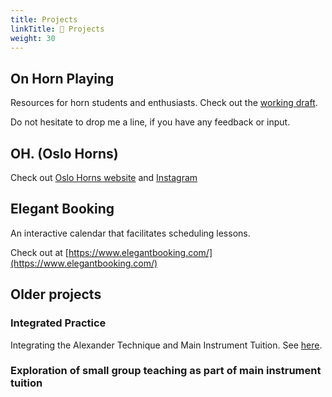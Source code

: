 ```yaml
---
title: Projects
linkTitle: 💼 Projects
weight: 30
---
```

## On Horn Playing

Resources for horn students and enthusiasts. Check out the [working draft](./on-horn-playing). 

Do not hesitate to drop me a line, if you have any feedback or input.

## OH. (Oslo Horns)

Check out [Oslo Horns website](http://oslohorns.com) and [Instagram](https://www.instagram.com/oslohorns/)

## Elegant Booking

An interactive calendar that facilitates scheduling lessons.

Check out at [https://www.elegantbooking.com/](https://www.elegantbooking.com/)

## Older projects

### Integrated Practice

Integrating the Alexander Technique and Main Instrument Tuition. See [here](https://musicperformance.org).

### Exploration of small group teaching as part of main instrument tuition
